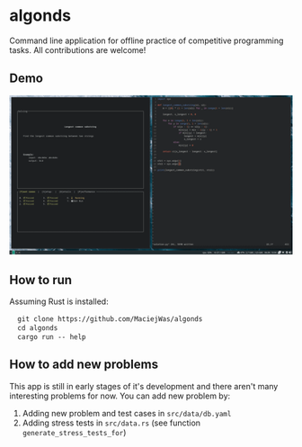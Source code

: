 # algonds
Command line application for offline practice of competitive programming tasks. All contributions are welcome!

## Demo
<img src="./assets/demo1.gif">

## How to run
Assuming Rust is installed:
```
  git clone https://github.com/MaciejWas/algonds
  cd algonds
  cargo run -- help
```

## How to add new problems
This app is still in early stages of it's development and there aren't many interesting problems for now. You can add new problem by:
  1. Adding new problem and test cases in `src/data/db.yaml`
  2. Adding stress tests in `src/data.rs` (see function `generate_stress_tests_for`)

